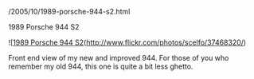 /2005/10/1989-porsche-944-s2.html

1989 Porsche 944 S2

![[1989 Porsche 944 S2](http://static.flickr.com/28/37468320_a88712bc0e.jpg)(http://www.flickr.com/photos/scelfo/37468320/)

Front end view of my new and improved 944. For those of you who remember my old 944, this one is quite a bit less ghetto.
